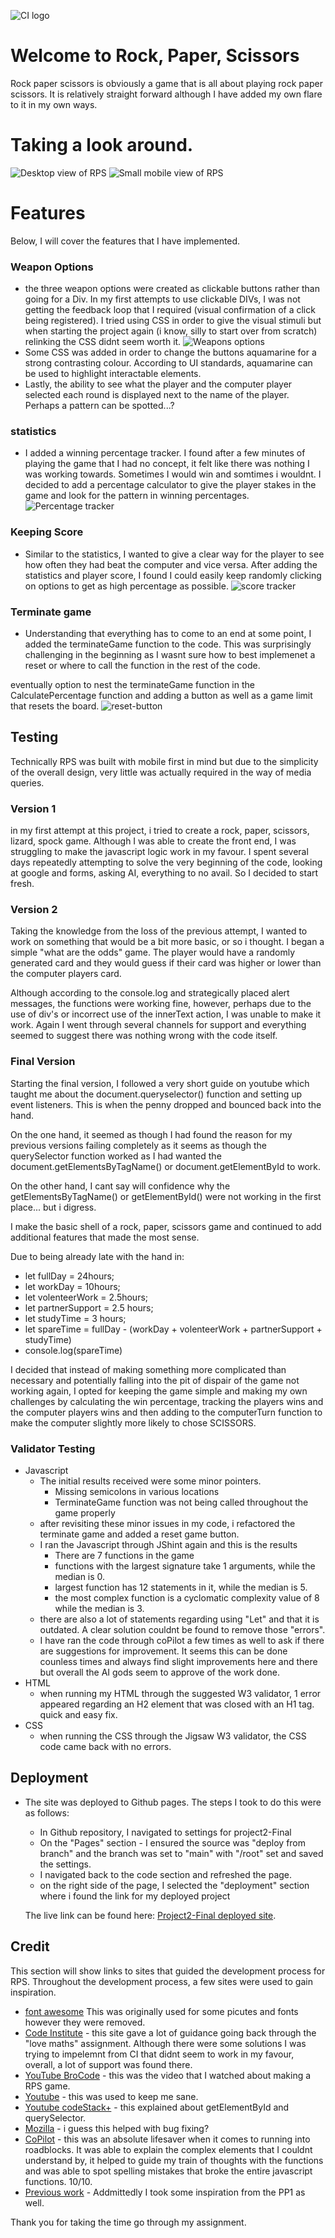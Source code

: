 ![CI logo](https://codeinstitute.s3.amazonaws.com/fullstack/ci_logo_small.png)

# Welcome to Rock, Paper, Scissors

Rock paper scissors is obviously a game that is all about playing rock paper scissors. It is relatively straight forward although I have added my own flare to it in my own ways. 

# Taking a look around.
![Desktop view of RPS](assets/pictures/large%20screen.JPG)
![Small mobile view of RPS](assets/pictures/smallest%20screen.JPG)

# Features

Below, I will cover the features that I have implemented.

### Weapon Options 
- the three weapon options were created as clickable buttons rather than going for a Div. In my first attempts to use clickable DIVs, I was not getting the feedback loop that I required (visual confirmation of a click being registered). I tried using CSS in order to give the visual stimuli but when starting the project again (i know, silly to start over from scratch) relinking the CSS didnt seem worth it. 
![Weapons options](assets/pictures/weapon_options.JPG)
- Some CSS was added in order to change the buttons aquamarine for a strong contrasting colour. According to UI standards, aquamarine can be used to highlight interactable elements. 
- Lastly, the ability to see what the player and the computer player selected each round is displayed next to the name of the player. Perhaps a pattern can be spotted...?

### statistics
- I added a winning percentage tracker. I found after a few minutes of playing the game that I had no concept, it felt like there was nothing I was working towards. Sometimes I would win and somtimes i wouldnt. I decided to add a percentage calculator to give the player stakes in the game and look for the pattern in winning percentages. 
![Percentage tracker](assets/pictures/winning%20percentage.JPG)

### Keeping Score
- Similar to the statistics, I wanted to give a clear way for the player to see how often they had beat the computer and vice versa. After adding the statistics and player score, I found I could easily keep randomly clicking on options to get as high percentage as possible. 
![score tracker](assets/pictures/players.JPG)

### Terminate game 
- Understanding that everything has to come to an end at some point, I added the terminateGame function to the code. This was surprisingly challenging in the beginning as I wasnt sure how to best implemenet a reset or where to call the function in the rest of the code. 

eventually option to nest the terminateGame function in the CalculatePercentage function and adding a button as well as a game limit that resets the board. 
![reset-button](assets/pictures/terminate.JPG)

## Testing 
 
 Technically RPS was built with mobile first in mind but due to the simplicity of the overall design, very little was actually required in the way of media queries. 

### Version 1 
in my first attempt at this project, i tried to create a rock, paper, scissors, lizard, spock game. Although I was able to create the front end, I was struggling to make the javascript logic work in my favour. I spent several days repeatedly attempting to solve the very beginning of the code, looking at google and forms, asking AI, everything to no avail. So I decided to start fresh. 

### Version 2 
Taking the knowledge from the loss of the previous attempt, I wanted to work on something that would be a bit more basic, or so i thought. 
I began a simple "what are the odds" game. The player would have a randomly generated card and they would guess if their card was higher or lower than the computer players card. 

Although according to the console.log and strategically placed alert messages, the functions were working fine, however, perhaps due to the use of div's or incorrect use of the innerText action, I was unable to make it work. Again I went through several channels for support and everything seemed to suggest there was nothing wrong with the code itself.

### Final Version 
Starting the final version, I followed a very short guide on youtube which taught me about the document.queryselector() function and setting up event listeners. This is when the penny dropped and bounced back into the hand. 

On the one hand, it seemed as though I had found the reason for my previous versions failing completely as it seems as though the querySelector function worked as I had wanted the document.getElementsByTagName() or document.getElementById to work. 

On the other hand, I cant say will confidence why the getElementsByTagName() or getElementById() were not working in the first place... but i digress. 

I make the basic shell of a rock, paper, scissors game and continued to add additional features that made the most sense. 

Due to being already late with the hand in:
- let fullDay = 24hours; 
- let workDay = 10hours; 
- let volenteerWork = 2.5hours; 
- let partnerSupport = 2.5 hours; 
- let studyTime = 3 hours;
- let spareTime =  fullDay - (workDay + volenteerWork + partnerSupport + studyTime)
- console.log(spareTime) 

I decided that instead of making something more complicated than necessary and potentially falling into the pit of dispair of the game not working again, I opted for keeping the game simple and making my own challenges by calculating the win percentage, tracking the players wins and the computer players wins and then adding to the computerTurn function to make the computer slightly more likely to chose SCISSORS. 
### Validator Testing 
- Javascript
  - The initial results received were some minor pointers. 
    - Missing semicolons in various locations
    - TerminateGame function was not being called throughout the game properly 
  - after revisiting these minor issues in my code, i refactored the terminate game and added a reset game button. 
  - I ran the Javascript through JShint again and this is the results
    - There are 7 functions in the game 
    - functions with the largest signature take 1 arguments, while the median is 0.
    - largest function has 12 statements in it, while the median is 5. 
    - the most complex function is a cyclomatic complexity value of 8 while the median is 3. 
  - there are also a lot of statements regarding using "Let" and that it is outdated. A clear solution couldnt be found to remove those "errors". 
  - I have ran the code through coPilot a few times as well to ask if there are suggestions for improvement. It seems this can be done counless times and always find slight improvements here and there but overall the AI gods seem to approve of the work done. 
- HTML
  - when running my HTML through the suggested W3 validator, 1 error appeared regarding an H2 element that was closed with an H1 tag. quick and easy fix. 
- CSS 
  - when running the CSS through the Jigsaw W3 validator, the CSS code came back with no errors.
## Deployment 

- The site was deployed to Github pages. The steps I took to do this were as follows: 
  - In Github repository, I navigated to settings for project2-Final 
  - On the "Pages" section - I ensured the source was "deploy from branch" and the branch was set to "main" with "/root" set and saved the settings. 
  - I navigated back to the code section and refreshed the page. 
  - on the right side of the page, I selected the "deployment" section where i found the link for my deployed project
  
  The live link can be found here: [Project2-Final deployed site]().

## Credit

This section will show links to sites that guided the development process for RPS. Throughout the development process, a few sites were used to gain inspiration. 

- [font awesome](https://fontawesome.com/search?q=youtube&o=r&m=free) This was originally used for some picutes and fonts however they were removed. 
- [Code Institute](www.codeinstitute.net) - this site gave a lot of guidance going back through the "love maths" assignment. Although there were some solutions I was trying to impelemnt from CI that didnt seem to work in my favour, overall, a lot of support was found there. 
- [YouTube BroCode](https://www.youtube.com/watch?v=n1_vHArDBRA) - this was the video that I watched about making a RPS game. 
- [Youtube](https://www.youtube.com/watch?v=NJuSStkIZBg) - this was used to keep me sane. 
- [Youtube codeStack+](https://www.youtube.com/watch?v=cve1gYV7jWk) - this explained about getElementById and querySelector. 
- [Mozilla](https://developer.mozilla.org/en-US/docs/Web/Events) - i guess this helped with bug fixing? 
- [CoPilot](https://copilot.microsoft.com/) - this was an absolute lifesaver when it comes to running into roadblocks. It was able to explain the complex elements that I couldnt understand by, it helped to guide my train of thoughts with the functions and was able to spot spelling mistakes that broke the entire javascript functions. 10/10. 
- [Previous work](https://github.com/BjornBishop/Project1-final/blob/main/README.md?plain=1) - Addmittedly I took some inspiration from the PP1 as well. 

Thank you for taking the time go through my assignment. 